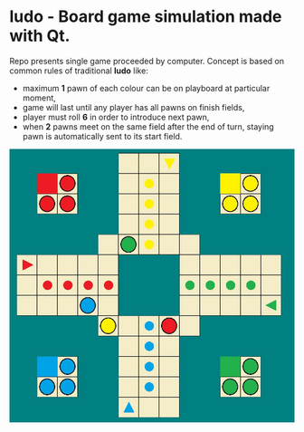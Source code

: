 # ludo - Board game simulation made with Qt.

Repo presents single game proceeded by computer. Concept is based on common rules of traditional <b>ludo</b> like:
* maximum <b>1</b> pawn of each colour can be on playboard at particular moment,
* game will last until any player has all pawns on finish fields,
* player must roll <b>6</b> in order to introduce next pawn,
* when <b>2</b> pawns meet on the same field after the end of turn, staying pawn is automatically sent to its start field.

![Screenshot](ludo.JPG)
